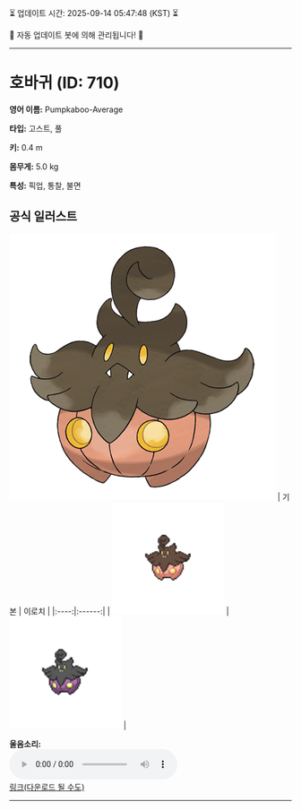 
⏳ 업데이트 시간: 2025-09-14 05:47:48 (KST) ⏳

🤖 자동 업데이트 봇에 의해 관리됩니다! 🤖

---

# 호바귀 (ID: 710)
**영어 이름:** Pumpkaboo-Average

**타입:** 고스트, 풀

**키:** 0.4 m

**몸무게:** 5.0 kg

**특성:** 픽업, 통찰, 불면

## 공식 일러스트
![](https://raw.githubusercontent.com/PokeAPI/sprites/master/sprites/pokemon/other/official-artwork/710.png)
| 기본 | 이로치 |
|:----:|:------:|
| <img src="https://raw.githubusercontent.com/PokeAPI/sprites/master/sprites/pokemon/710.png" width="200"> | <img src="https://raw.githubusercontent.com/PokeAPI/sprites/master/sprites/pokemon/shiny/710.png" width="200"> |

**울음소리:**<br><audio controls src="https://raw.githubusercontent.com/PokeAPI/cries/main/cries/pokemon/latest/710.ogg"></audio><br> [링크(다운로드 될 수도)](https://raw.githubusercontent.com/PokeAPI/cries/main/cries/pokemon/latest/710.ogg)


---
